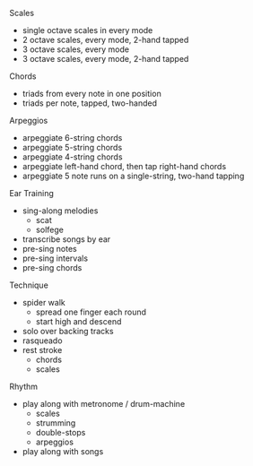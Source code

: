 Scales
  - single octave scales in every mode
  - 2 octave scales, every mode, 2-hand tapped
  - 3 octave scales, every mode
  - 3 octave scales, every mode, 2-hand tapped


Chords
  - triads from every note in one position
  - triads per note, tapped, two-handed


Arpeggios
  - arpeggiate 6-string chords
  - arpeggiate 5-string chords
  - arpeggiate 4-string chords
  - arpeggiate left-hand chord, then tap right-hand chords
  - arpeggiate 5 note runs on a single-string, two-hand tapping


Ear Training
  - sing-along melodies
    - scat
    - solfege
  - transcribe songs by ear
  - pre-sing notes
  - pre-sing intervals
  - pre-sing chords


Technique
  - spider walk
    - spread one finger each round
    - start high and descend
  - solo over backing tracks
  - rasqueado
  - rest stroke
    - chords
    - scales


Rhythm
  - play along with metronome / drum-machine
    - scales
    - strumming
    - double-stops
    - arpeggios
  - play along with songs


